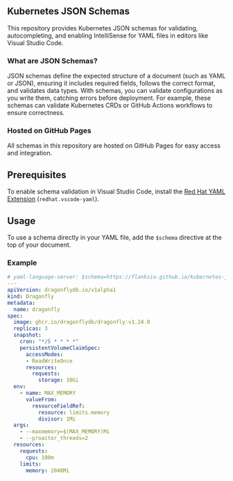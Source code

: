 ## Kubernetes JSON Schemas

This repository provides Kubernetes JSON schemas for validating, autocompleting, and enabling IntelliSense for YAML files in editors like Visual Studio Code.

### What are JSON Schemas?

JSON schemas define the expected structure of a document (such as YAML or JSON), ensuring it includes required fields, follows the correct format, and validates data types. With schemas, you can validate configurations as you write them, catching errors before deployment. For example, these schemas can validate Kubernetes CRDs or GitHub Actions workflows to ensure correctness.

### Hosted on GitHub Pages

All schemas in this repository are hosted on GitHub Pages for easy access and integration.

## Prerequisites

To enable schema validation in Visual Studio Code, install the [Red Hat YAML Extension](https://marketplace.visualstudio.com/items?itemName=redhat.vscode-yaml) (`redhat.vscode-yaml`).

## Usage

To use a schema directly in your YAML file, add the `$schema` directive at the top of your document.

### Example

```yaml
# yaml-language-server: $schema=https://flanksio.github.io/kubernetes-json-schemas/dragonflydb.io/dragonfly_v1alpha1.json
---
apiVersion: dragonflydb.io/v1alpha1
kind: Dragonfly
metadata:
  name: dragonfly
spec:
  image: ghcr.io/dragonflydb/dragonfly:v1.24.0
  replicas: 3
  snapshot:
    cron: "*/5 * * * *"
    persistentVolumeClaimSpec:
      accessModes:
      - ReadWriteOnce
      resources:
        requests:
          storage: 10Gi
  env:
    - name: MAX_MEMORY
      valueFrom:
        resourceFieldRef:
          resource: limits.memory
          divisor: 1Mi
  args:
    - --maxmemory=$(MAX_MEMORY)Mi
    - --proactor_threads=2
  resources:
    requests:
      cpu: 100m
    limits:
      memory: 2048Mi
```